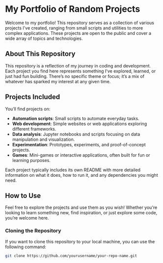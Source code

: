 # My Portfolio of Random Projects

Welcome to my portfolio! This repository serves as a collection of various projects I've created, ranging from small scripts and utilities to more complex applications. These projects are open to the public and cover a wide array of topics and technologies.

## About This Repository

This repository is a reflection of my journey in coding and development. Each project you find here represents something I've explored, learned, or just had fun building. There’s no specific theme or focus; it’s a mix of whatever has sparked my interest at any given time.

## Projects Included

You’ll find projects on:

- **Automation scripts**: Small scripts to automate everyday tasks.
- **Web development**: Simple websites or web applications exploring different frameworks.
- **Data analysis**: Jupyter notebooks and scripts focusing on data manipulation and visualization.
- **Experimentation**: Prototypes, experiments, and proof-of-concept projects.
- **Games**: Mini-games or interactive applications, often built for fun or learning purposes.

Each project typically includes its own README with more detailed information on what it does, how to run it, and any dependencies you might need.

## How to Use

Feel free to explore the projects and use them as you wish! Whether you're looking to learn something new, find inspiration, or just explore some code, you’re welcome here.

### Cloning the Repository

If you want to clone this repository to your local machine, you can use the following command:

```bash
git clone https://github.com/yourusername/your-repo-name.git
